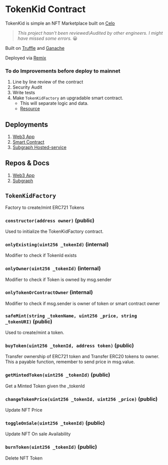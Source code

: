 # TokenKid Contract

TokenKid is simple an NFT Marketplace built on [Celo](https://celo.org)

> _This project hasn't been reviewed\Audited by other engineers. I might have missed some errors._ 😀

Built on [Truffle](https://trufflesuite.com/docs) and [Ganache](https://github.com/trufflesuite/ganache)

Deployed via [Remix](https://remix.ethereum.org/)



### To do Improvements before deploy to mainnet
1. Line by line review of the contract
2. Security Audit
3. Write tests
5. Make `TokenKidFactory` an upgradable smart contract.
    * This will separate logic and data.
    * [Resource](https://medium.com/quillhash/how-to-write-upgradable-smart-contracts-in-solidity-d8f1b95a0e9a)


## Deployments
1. [Web3 App](http://tokenkid.netlify.com/)
2. [Smart Contract](https://alfajores-blockscout.celo-testnet.org/address/0xd0Ad4A716108d6eF6e2D683865Fde412fAEdC26B/contracts)
3. [Subgraph Hosted-service](https://thegraph.com/hosted-service/subgraph/victorjambo/tokenkid?selected=playground)


## Repos & Docs
1. [Web3 App](https://github.com/victorjambo/tokenkid)
2. [Subgraph](https://github.com/victorjambo/tokenkid-subgraph)



## `TokenKidFactory`

Factory to create/mint ERC721 Tokens




### `constructor(address owner)` (public)
Used to initialize the TokenKidFactory contract.


### `onlyExisting(uint256 _tokenId)` (internal)
Modifier to check if TokenId exists


### `onlyOwner(uint256 _tokenId)` (internal)
Modifier to check if Token is owned by msg.sender

### `onlyTokenOrContractOwner` (internal)
Modifier to check if msg.sender is owner of token or smart contract owner

### `safeMint(string _tokenName, uint256 _price, string _tokenURI)` (public)
Used to create/mint a token.


### `buyToken(uint256 _tokenId, address token)` (public)
Transfer ownership of ERC721 token and Transfer ERC20 tokens to owner.
This a payable function, remember to send price in msg.value.


### `getMintedToken(uint256 _tokenId)` (public)
Get a Minted Token given the _tokenId

### `changeTokenPrice(uint256 _tokenId, uint256 _price)` (public)
Update NFT Price


### `toggleOnSale(uint256 _tokenId)` (public)
Update NFT On sale Availability

### `burnToken(uint256 _tokenId)` (public)
Delete NFT Token
